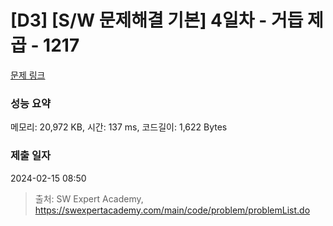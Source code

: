 # [D3] [S/W 문제해결 기본] 4일차 - 거듭 제곱 - 1217 

[문제 링크](https://swexpertacademy.com/main/code/problem/problemDetail.do?contestProbId=AV14dUIaAAUCFAYD) 

### 성능 요약

메모리: 20,972 KB, 시간: 137 ms, 코드길이: 1,622 Bytes

### 제출 일자

2024-02-15 08:50



> 출처: SW Expert Academy, https://swexpertacademy.com/main/code/problem/problemList.do